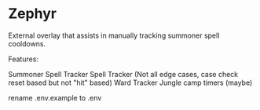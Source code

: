 # Zephyr
External overlay that assists in manually tracking summoner spell cooldowns.

Features:

Summoner Spell Tracker
Spell Tracker (Not all edge cases, case check reset based but not "hit" based)
Ward Tracker
Jungle camp timers (maybe)

rename .env.example to .env
